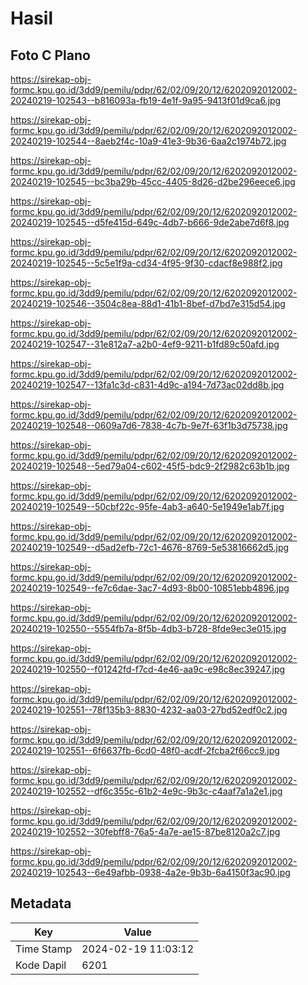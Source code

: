 # Hasil

## Foto C Plano

https://sirekap-obj-formc.kpu.go.id/3dd9/pemilu/pdpr/62/02/09/20/12/6202092012002-20240219-102543--b816093a-fb19-4e1f-9a95-9413f01d9ca6.jpg

https://sirekap-obj-formc.kpu.go.id/3dd9/pemilu/pdpr/62/02/09/20/12/6202092012002-20240219-102544--8aeb2f4c-10a9-41e3-9b36-6aa2c1974b72.jpg

https://sirekap-obj-formc.kpu.go.id/3dd9/pemilu/pdpr/62/02/09/20/12/6202092012002-20240219-102545--bc3ba29b-45cc-4405-8d26-d2be296eece6.jpg

https://sirekap-obj-formc.kpu.go.id/3dd9/pemilu/pdpr/62/02/09/20/12/6202092012002-20240219-102545--d5fe415d-649c-4db7-b666-9de2abe7d6f8.jpg

https://sirekap-obj-formc.kpu.go.id/3dd9/pemilu/pdpr/62/02/09/20/12/6202092012002-20240219-102545--5c5e1f9a-cd34-4f95-9f30-cdacf8e988f2.jpg

https://sirekap-obj-formc.kpu.go.id/3dd9/pemilu/pdpr/62/02/09/20/12/6202092012002-20240219-102546--3504c8ea-88d1-41b1-8bef-d7bd7e315d54.jpg

https://sirekap-obj-formc.kpu.go.id/3dd9/pemilu/pdpr/62/02/09/20/12/6202092012002-20240219-102547--31e812a7-a2b0-4ef9-9211-b1fd89c50afd.jpg

https://sirekap-obj-formc.kpu.go.id/3dd9/pemilu/pdpr/62/02/09/20/12/6202092012002-20240219-102547--13fa1c3d-c831-4d9c-a194-7d73ac02dd8b.jpg

https://sirekap-obj-formc.kpu.go.id/3dd9/pemilu/pdpr/62/02/09/20/12/6202092012002-20240219-102548--0609a7d6-7838-4c7b-9e7f-63f1b3d75738.jpg

https://sirekap-obj-formc.kpu.go.id/3dd9/pemilu/pdpr/62/02/09/20/12/6202092012002-20240219-102548--5ed79a04-c602-45f5-bdc9-2f2982c63b1b.jpg

https://sirekap-obj-formc.kpu.go.id/3dd9/pemilu/pdpr/62/02/09/20/12/6202092012002-20240219-102549--50cbf22c-95fe-4ab3-a640-5e1949e1ab7f.jpg

https://sirekap-obj-formc.kpu.go.id/3dd9/pemilu/pdpr/62/02/09/20/12/6202092012002-20240219-102549--d5ad2efb-72c1-4676-8769-5e53816662d5.jpg

https://sirekap-obj-formc.kpu.go.id/3dd9/pemilu/pdpr/62/02/09/20/12/6202092012002-20240219-102549--fe7c6dae-3ac7-4d93-8b00-10851ebb4896.jpg

https://sirekap-obj-formc.kpu.go.id/3dd9/pemilu/pdpr/62/02/09/20/12/6202092012002-20240219-102550--5554fb7a-8f5b-4db3-b728-8fde9ec3e015.jpg

https://sirekap-obj-formc.kpu.go.id/3dd9/pemilu/pdpr/62/02/09/20/12/6202092012002-20240219-102550--f01242fd-f7cd-4e46-aa9c-e98c8ec39247.jpg

https://sirekap-obj-formc.kpu.go.id/3dd9/pemilu/pdpr/62/02/09/20/12/6202092012002-20240219-102551--78f135b3-8830-4232-aa03-27bd52edf0c2.jpg

https://sirekap-obj-formc.kpu.go.id/3dd9/pemilu/pdpr/62/02/09/20/12/6202092012002-20240219-102551--6f6637fb-6cd0-48f0-acdf-2fcba2f66cc9.jpg

https://sirekap-obj-formc.kpu.go.id/3dd9/pemilu/pdpr/62/02/09/20/12/6202092012002-20240219-102552--df6c355c-61b2-4e9c-9b3c-c4aaf7a1a2e1.jpg

https://sirekap-obj-formc.kpu.go.id/3dd9/pemilu/pdpr/62/02/09/20/12/6202092012002-20240219-102552--30febff8-76a5-4a7e-ae15-87be8120a2c7.jpg

https://sirekap-obj-formc.kpu.go.id/3dd9/pemilu/pdpr/62/02/09/20/12/6202092012002-20240219-102543--6e49afbb-0938-4a2e-9b3b-6a4150f3ac90.jpg


## Metadata

| Key        | Value               |
| ---------- | ------------------- |
| Time Stamp | 2024-02-19 11:03:12 |
| Kode Dapil | 6201                |



